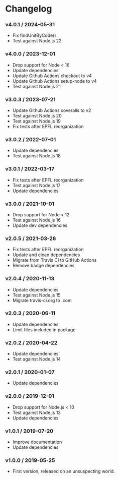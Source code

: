 Changelog
=========

### v4.0.1 / 2024-05-31

  - Fix findUnitByCode()
  - Test against Node.js 22

### v4.0.0 / 2023-12-01

  - Drop support for Node < 16
  - Update dependencies
  - Update Github Actions checkout to v4
  - Update Github Actions setup-node to v4
  - Test against Node.js 21

### v3.0.3 / 2023-07-21

  - Update Github Actions coveralls to v2
  - Test against Node.js 20
  - Test against Node.js 19
  - Fix tests after EPFL reorganization

### v3.0.2 / 2022-07-01

  - Update dependencies
  - Test against Node.js 18

### v3.0.1 / 2022-03-17

  - Fix tests after EPFL reorganization
  - Test against Node.js 17
  - Update dependencies

### v3.0.0 / 2021-10-01

  - Drop support for Node < 12
  - Test against Node.js 16
  - Update dev dependencies

### v2.0.5 / 2021-03-26

  - Fix tests after EPFL reorganization
  - Update and clean dependencies
  - Migrate from Travis CI to GitHub Actions
  - Remove badge dependencies

### v2.0.4 / 2020-11-13

  - Update dependencies
  - Test against Node.js 15
  - Migrate travis-ci.org to .com

### v2.0.3 / 2020-06-11

  - Update dependencies
  - Limit files included in package

### v2.0.2 / 2020-04-22

  - Update dependencies
  - Test against Node.js 14

### v2.0.1 / 2020-01-07

  - Update dependencies

### v2.0.0 / 2019-12-01

  - Drop support for Node.js < 10
  - Test against Node.js 13
  - Update dependencies

### v1.0.1 / 2019-07-20

  - Improve documentation
  - Update dependencies

### v1.0.0 / 2019-05-25

  - First version, released on an unsuspecting world.
